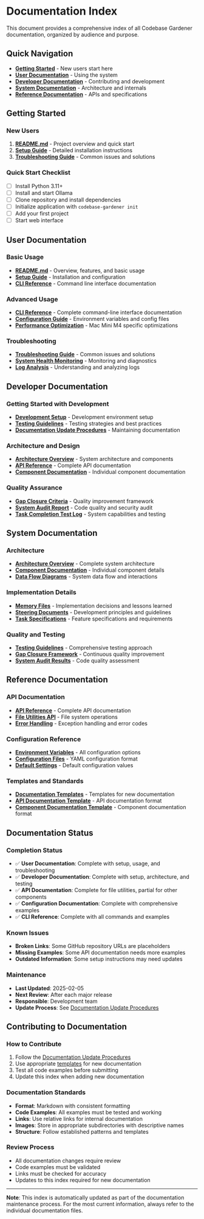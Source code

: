 # Documentation Index

This document provides a comprehensive index of all Codebase Gardener documentation, organized by audience and purpose.

## Quick Navigation

- **[Getting Started](#getting-started)** - New users start here
- **[User Documentation](#user-documentation)** - Using the system
- **[Developer Documentation](#developer-documentation)** - Contributing and development
- **[System Documentation](#system-documentation)** - Architecture and internals
- **[Reference Documentation](#reference-documentation)** - APIs and specifications

## Getting Started

### New Users
1. **[README.md](../../README.md)** - Project overview and quick start
2. **[Setup Guide](../../docs/setup-guide.md)** - Detailed installation instructions
3. **[Troubleshooting Guide](troubleshooting.md)** - Common issues and solutions

### Quick Start Checklist
- [ ] Install Python 3.11+
- [ ] Install and start Ollama
- [ ] Clone repository and install dependencies
- [ ] Initialize application with `codebase-gardener init`
- [ ] Add your first project
- [ ] Start web interface

## User Documentation

### Basic Usage
- **[README.md](../../README.md)** - Overview, features, and basic usage
- **[Setup Guide](../../docs/setup-guide.md)** - Installation and configuration
- **[CLI Reference](#cli-reference)** - Command line interface documentation

### Advanced Usage
- **[CLI Reference](cli-reference.md)** - Complete command-line interface documentation
- **[Configuration Guide](configuration-guide.md)** - Environment variables and config files
- **[Performance Optimization](#performance-optimization)** - Mac Mini M4 specific optimizations

### Troubleshooting
- **[Troubleshooting Guide](troubleshooting.md)** - Common issues and solutions
- **[System Health Monitoring](#system-health)** - Monitoring and diagnostics
- **[Log Analysis](#log-analysis)** - Understanding and analyzing logs

## Developer Documentation

### Getting Started with Development
- **[Development Setup](development-setup.md)** - Development environment setup
- **[Testing Guidelines](testing-guidelines.md)** - Testing strategies and best practices
- **[Documentation Update Procedures](documentation-update-procedures.md)** - Maintaining documentation

### Architecture and Design
- **[Architecture Overview](architecture-overview.md)** - System architecture and components
- **[API Reference](api-reference.md)** - Complete API documentation
- **[Component Documentation](components/)** - Individual component documentation

### Quality Assurance
- **[Gap Closure Criteria](gap-closure-criteria.md)** - Quality improvement framework
- **[System Audit Report](system-audit-report.md)** - Code quality and security audit
- **[Task Completion Test Log](task_completion_test_log.md)** - System capabilities and testing

## System Documentation

### Architecture
- **[Architecture Overview](architecture-overview.md)** - Complete system architecture
- **[Component Documentation](components/)** - Individual component details
- **[Data Flow Diagrams](#data-flow)** - System data flow and interactions

### Implementation Details
- **[Memory Files](../memory/)** - Implementation decisions and lessons learned
- **[Steering Documents](../steering/)** - Development principles and guidelines
- **[Task Specifications](../specs/)** - Feature specifications and requirements

### Quality and Testing
- **[Testing Guidelines](testing-guidelines.md)** - Comprehensive testing approach
- **[Gap Closure Framework](gap-closure-criteria.md)** - Continuous quality improvement
- **[System Audit Results](system-audit-report.md)** - Code quality assessment

## Reference Documentation

### API Documentation
- **[API Reference](api-reference.md)** - Complete API documentation
- **[File Utilities API](components/file-utilities.md)** - File system operations
- **[Error Handling](#error-handling)** - Exception handling and error codes

### Configuration Reference
- **[Environment Variables](#environment-variables)** - All configuration options
- **[Configuration Files](#configuration-files)** - YAML configuration format
- **[Default Settings](#default-settings)** - Default configuration values

### Templates and Standards
- **[Documentation Templates](templates/)** - Templates for new documentation
- **[API Documentation Template](templates/api-documentation-template.md)** - API documentation format
- **[Component Documentation Template](templates/component-documentation-template.md)** - Component documentation format

## Documentation Status

### Completion Status
- ✅ **User Documentation**: Complete with setup, usage, and troubleshooting
- ✅ **Developer Documentation**: Complete with setup, architecture, and testing
- ✅ **API Documentation**: Complete for file utilities, partial for other components
- ✅ **Configuration Documentation**: Complete with comprehensive examples
- ✅ **CLI Reference**: Complete with all commands and examples

### Known Issues
- **Broken Links**: Some GitHub repository URLs are placeholders
- **Missing Examples**: Some API documentation needs more examples
- **Outdated Information**: Some setup instructions may need updates

### Maintenance
- **Last Updated**: 2025-02-05
- **Next Review**: After each major release
- **Responsible**: Development team
- **Update Process**: See [Documentation Update Procedures](documentation-update-procedures.md)

## Contributing to Documentation

### How to Contribute
1. Follow the [Documentation Update Procedures](documentation-update-procedures.md)
2. Use appropriate [templates](templates/) for new documentation
3. Test all code examples before submitting
4. Update this index when adding new documentation

### Documentation Standards
- **Format**: Markdown with consistent formatting
- **Code Examples**: All examples must be tested and working
- **Links**: Use relative links for internal documentation
- **Images**: Store in appropriate subdirectories with descriptive names
- **Structure**: Follow established patterns and templates

### Review Process
- All documentation changes require review
- Code examples must be validated
- Links must be checked for accuracy
- Updates to this index required for new documentation

---

**Note**: This index is automatically updated as part of the documentation maintenance process. For the most current information, always refer to the individual documentation files.